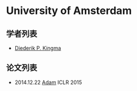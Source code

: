 # University of Amsterdam

## 学者列表

- [Diederik P. Kingma](../Authors/Diederik_P._Kingma.md)

## 论文列表

- 2014.12.22 [Adam](../Modules/Optimizer/2014.12.22_Adam.md) ICLR 2015